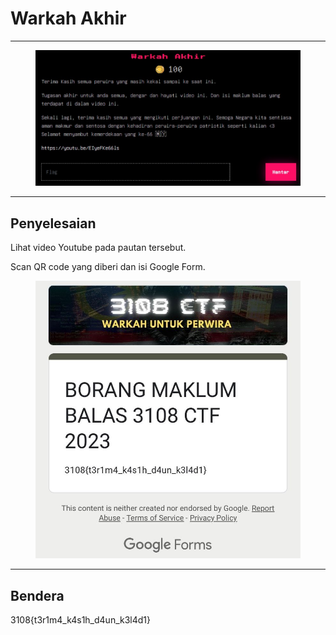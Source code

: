# Warkah Akhir

***

<figure><img src="../../../../.gitbook/assets/image (21) (1).png" alt=""><figcaption></figcaption></figure>

***

## Penyelesaian

Lihat video Youtube pada pautan tersebut.

Scan QR code yang diberi dan isi Google Form.

<figure><img src="../../../../.gitbook/assets/image (22) (1).png" alt=""><figcaption></figcaption></figure>

***

## Bendera

3108{t3r1m4\_k4s1h\_d4un\_k3l4d1}
